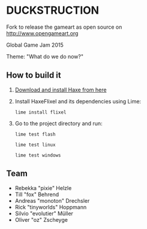 DUCKSTRUCTION
=============

Fork to release the gameart as open source on http://www.opengameart.org  
  
  
Global Game Jam 2015

Theme: "What do we do now?"

How to build it
---------------

 1. [Download and install Haxe from here](http://www.openfl.org/documentation/getting-started/installing-openfl/)
 2. Install HaxeFlixel and its dependencies using Lime:

        lime install flixel

 3. Go to the project directory and run:

        lime test flash

        lime test linux

        lime test windows

<!---
Idea
----

 * Story: Duck with children crosses street, gets hit by car
 * Duck gets angry
 * Player plays duck destroying a city
 * When city is fully destroyed:
   "What do we do now?"
 * Game starts over
-->

Team
----

 * Rebekka "pixie" Helzle
 * Till "fox" Behrend
 * Andreas "monoton" Drechsler
 * Rick "tinyworlds" Hoppmann
 * Silvio "evolutier" Müller
 * Oliver "oz" Zscheyge
